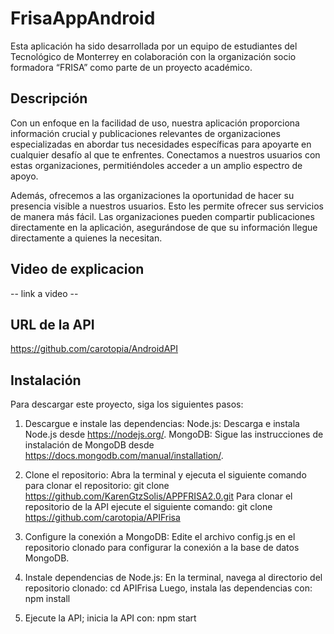 # FrisaAppAndroid

Esta aplicación ha sido desarrollada por un equipo de estudiantes del Tecnológico de Monterrey en colaboración con la organización socio formadora “FRISA” como parte de un proyecto académico. 


## Descripción

Con un enfoque en la facilidad de uso, nuestra aplicación proporciona información crucial y publicaciones relevantes de organizaciones especializadas en abordar tus necesidades específicas para apoyarte en cualquier desafío al que te enfrentes. Conectamos a nuestros usuarios con estas organizaciones, permitiéndoles acceder a un amplio espectro de apoyo.

Además, ofrecemos a las organizaciones la oportunidad de hacer su presencia visible a nuestros usuarios. Esto les permite ofrecer sus servicios de manera más fácil. Las organizaciones pueden compartir publicaciones directamente en la aplicación, asegurándose de que su información llegue directamente a quienes la necesitan.


## Video de explicacion

-- link a video --


## URL de la API

https://github.com/carotopia/AndroidAPI


## Instalación

Para descargar este proyecto, siga los siguientes pasos:


1. Descargue e instale las dependencias:
	Node.js: Descarga e instala Node.js desde https://nodejs.org/.
	MongoDB: Sigue las instrucciones de instalación de MongoDB desde https://docs.mongodb.com/manual/installation/.

2. Clone el repositorio:
	Abra la terminal y ejecuta el siguiente comando para clonar el repositorio: git clone https://github.com/KarenGtzSolis/APPFRISA2.0.git
	Para clonar el repositorio de la API ejecute el siguiente comando: git clone https://github.com/carotopia/APIFrisa

3. Configure la conexión a MongoDB:
	Edite el archivo config.js en el repositorio clonado para configurar la conexión a la base de datos MongoDB.

4. Instale dependencias de Node.js:
	En la terminal, navega al directorio del repositorio clonado: cd APIFrisa
	Luego, instala las dependencias con: npm install

5. Ejecute la API; inicia la API con: npm start
